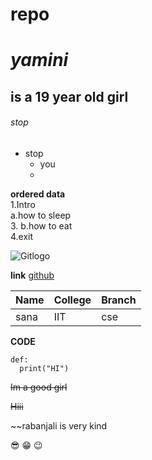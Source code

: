 # repo
# ***yamini***
##  is a 19 year old girl
###### stop  
- stop
   * you
   * 
**ordered data**   
1.Intro   
    a.how to sleep   
3.  b.how to eat   
4.exit

![Gitlogo](https://i.pinimg.com/originals/e1/a8/52/e1a85263fdf725db380a56757031af58.jpg)


**link**
[github](https://www.google.com/)

|Name|College|Branch|
|----|-------|------|
|sana|IIT    |cse|



**CODE**
```
def:   
  print("HI")   
```

~~Im a good girl~~

~~Hiii~~

~~rabanjali is very kind

:sunglasses:
:grin:
 :wink:
